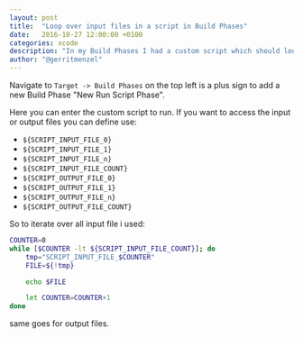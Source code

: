 ```yaml
---
layout: post
title:  "Loop over input files in a script in Build Phases"
date:   2016-10-27 12:00:00 +0100
categories: xcode
description: "In my Build Phases I had a custom script which should loop over every input. I am not so familar with bash scripting so there was a little bit of googling and try and error, here I want to share what I ended up using."
author: "@gerritmenzel"
---
```


Navigate to `Target -> Build Phases` on the top left is a plus sign to add a new Build Phase "New Run Script Phase".

Here you can enter the custom script to run. If you want to access the input or output files you can define use:

- `${SCRIPT_INPUT_FILE_0}`
- `${SCRIPT_INPUT_FILE_1}`
- `${SCRIPT_INPUT_FILE_n}` 
- `${SCRIPT_INPUT_FILE_COUNT}`
- `${SCRIPT_OUTPUT_FILE_0}`
- `${SCRIPT_OUTPUT_FILE_1}`
- `${SCRIPT_OUTPUT_FILE_n}` 
- `${SCRIPT_OUTPUT_FILE_COUNT}`

So to iterate over all input file i used:

``` bash
COUNTER=0
while [$COUNTER -lt ${SCRIPT_INPUT_FILE_COUNT}]; do
    tmp="SCRIPT_INPUT_FILE_$COUNTER"
    FILE=${!tmp}

    echo $FILE

    let COUNTER=COUNTER+1
done

```

same goes for output files.

